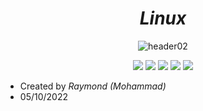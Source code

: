 <!-- HEADERS -->
<h1 align="center">
  <b> 
   <i>
     Linux 
   </i>
  </b>
</h1>
 
<!-- HEADER PICTURE -->
<div align="center">
 
  ![header02](https://user-images.githubusercontent.com/81623530/172003802-153f11ed-559a-4c50-931f-bb87e200e6c2.png)

</div>

<!-- BADGES-->
<div align="center">
  <img src="https://img.shields.io/github/stars/slash071/linux">
  <img src="https://img.shields.io/github/license/slash071/linux?color=purple"> 
  <img src="https://img.shields.io/badge/GNU%2FLinux-%E2%9D%A4%EF%B8%8F-cyan">
  <img src="https://img.shields.io/badge/open--source-%F0%9F%94%A5-red">
  <img src="https://img.shields.io/github/last-commit/slash071/Linux"> 

</div>

<!-- NOTES -->
- Created by *Raymond (Mohammad)*
- 05/10/2022
